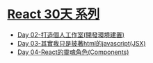 # [React 30天 系列](https://ithelp.ithome.com.tw/users/20111595/ironman/1643)
- [Day 02-打造個人工作室(開發環境建置)](https://ithelp.ithome.com.tw/articles/10200458)
- [Day 03-其實我只是披著html的javascript(JSX)](https://ithelp.ithome.com.tw/articles/10200539)
- [Day 04-React的靈魂角色(Components)](https://ithelp.ithome.com.tw/articles/10200775)